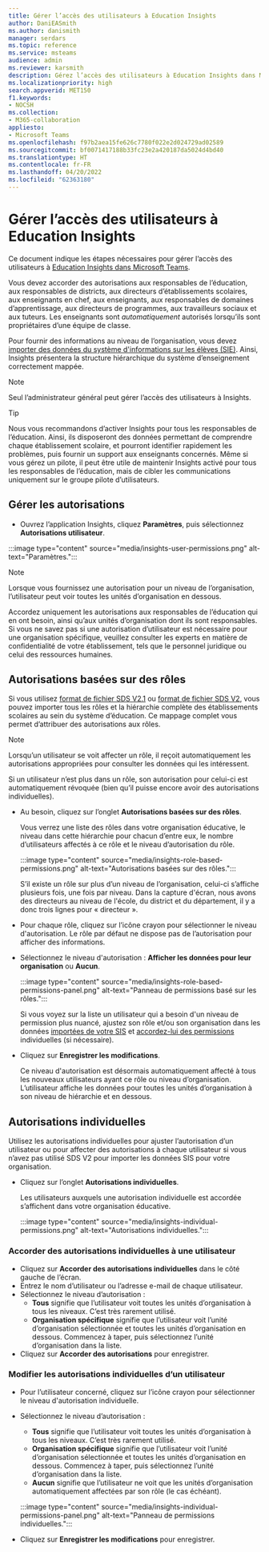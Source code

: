 ```yaml
---
title: Gérer l’accès des utilisateurs à Education Insights
author: DaniEASmith
ms.author: danismith
manager: serdars
ms.topic: reference
ms.service: msteams
audience: admin
ms.reviewer: karsmith
description: Gérez l’accès des utilisateurs à Education Insights dans Microsoft Teams.
ms.localizationpriority: high
search.appverid: MET150
f1.keywords:
- NOCSH
ms.collection:
- M365-collaboration
appliesto:
- Microsoft Teams
ms.openlocfilehash: f97b2aea15fe626c7780f022e2d024729ad02589
ms.sourcegitcommit: bf0071417188b33fc23e2a420187da5024d4bd40
ms.translationtype: HT
ms.contentlocale: fr-FR
ms.lasthandoff: 04/20/2022
ms.locfileid: "62363180"
---
```

# <a name="manage-user-access-to-education-insights"></a>Gérer l’accès des utilisateurs à Education Insights

Ce document indique les étapes nécessaires pour gérer l’accès des utilisateurs à [Education Insights dans Microsoft Teams](class-insights.md).

Vous devez accorder des autorisations aux responsables de l’éducation, aux responsables de districts, aux directeurs d’établissements scolaires, aux enseignants en chef, aux enseignants, aux responsables de domaines d’apprentissage, aux directeurs de programmes, aux travailleurs sociaux et aux tuteurs. Les enseignants sont *automatiquement* autorisés lorsqu’ils sont propriétaires d’une équipe de classe.

Pour fournir des informations au niveau de l’organisation, vous devez [importer des données du système d'informations sur les élèves (SIE)](education-insights-sis-data-sync.md). Ainsi, Insights présentera la structure hiérarchique du système d’enseignement correctement mappée.

> [!NOTE]
> Seul l’administrateur général peut gérer l’accès des utilisateurs à Insights.

> [!TIP]
> Nous vous recommandons d’activer Insights pour tous les responsables de l’éducation. Ainsi, ils disposeront des données permettant de comprendre chaque établissement scolaire, et pourront identifier rapidement les problèmes, puis fournir un support aux enseignants concernés. Même si vous gérez un pilote, il peut être utile de maintenir Insights activé pour tous les responsables de l’éducation, mais de cibler les communications uniquement sur le groupe pilote d’utilisateurs.

## <a name="manange-permissions"></a>Gérer les autorisations

* Ouvrez l’application Insights, cliquez **Paramètres**, puis sélectionnez **Autorisations utilisateur**.

:::image type="content" source="media/insights-user-permissions.png" alt-text="Paramètres.":::

> [!NOTE]
> Lorsque vous fournissez une autorisation pour un niveau de l’organisation, l’utilisateur peut voir toutes les unités d’organisation en dessous.
> 
> Accordez uniquement les autorisations aux responsables de l’éducation qui en ont besoin, ainsi qu’aux unités d’organisation dont ils sont responsables. Si vous ne savez pas si une autorisation d’utilisateur est nécessaire pour une organisation spécifique, veuillez consulter les experts en matière de confidentialité de votre établissement, tels que le personnel juridique ou celui des ressources humaines.

## <a name="role-based-permissions"></a>Autorisations basées sur des rôles

Si vous utilisez [format de fichier SDS V2.1](/schooldatasync/sds-v2.1-csv-file-format) ou [format de fichier SDS V2](/schooldatasync/sds-v2-csv-file-format), vous pouvez importer tous les rôles et la hiérarchie complète des établissements scolaires au sein du système d’éducation. Ce mappage complet vous permet d’attribuer des autorisations aux rôles. 

> [!NOTE]
> Lorsqu’un utilisateur se voit affecter un rôle, il reçoit automatiquement les autorisations appropriées pour consulter les données qui les intéressent.
>
> Si un utilisateur n’est plus dans un rôle, son autorisation pour celui-ci est automatiquement révoquée (bien qu’il puisse encore avoir des autorisations individuelles).


* Au besoin, cliquez sur l’onglet **Autorisations basées sur des rôles**.

  Vous verrez une liste des rôles dans votre organisation éducative, le niveau dans cette hiérarchie pour chacun d’entre eux, le nombre d’utilisateurs affectés à ce rôle et le niveau d’autorisation du rôle. 
  
  :::image type="content" source="media/insights-role-based-permissions.png" alt-text="Autorisations basées sur des rôles.":::
  
  S’il existe un rôle sur plus d’un niveau de l’organisation, celui-ci s’affiche plusieurs fois, une fois par niveau. Dans la capture d'écran, nous avons des directeurs au niveau de l'école, du district et du département, il y a donc trois lignes pour « directeur ».
  
* Pour chaque rôle, cliquez sur l’icône crayon pour sélectionner le niveau d'autorisation. Le rôle par défaut ne dispose pas de l’autorisation pour afficher des informations.
* Sélectionnez le niveau d'autorisation : **Afficher les données pour leur organisation** ou **Aucun**.

  :::image type="content" source="media/insights-role-based-permissions-panel.png" alt-text="Panneau de permissions basé sur les rôles.":::
  
  Si vous voyez sur la liste un utilisateur qui a besoin d'un niveau de permission plus nuancé, ajustez son rôle et/ou son organisation dans les données [importées de votre SIS](education-insights-sis-data-sync.md) et [accordez-lui des permissions](#grant-individual-permission-to-a-user) individuelles (si nécessaire).

* Cliquez sur **Enregistrer les modifications**.

  Ce niveau d'autorisation est désormais automatiquement affecté à tous les nouveaux utilisateurs ayant ce rôle ou niveau d’organisation. L’utilisateur affiche les données pour toutes les unités d’organisation à son niveau de hiérarchie et en dessous.  


## <a name="individual-permissions"></a>Autorisations individuelles

Utilisez les autorisations individuelles pour ajuster l’autorisation d’un utilisateur ou pour affecter des autorisations à chaque utilisateur si vous n’avez pas utilisé SDS V2 pour importer les données SIS pour votre organisation.

* Cliquez sur l’onglet **Autorisations individuelles**.
  
  Les utilisateurs auxquels une autorisation individuelle est accordée s’affichent dans votre organisation éducative. 
  
  :::image type="content" source="media/insights-individual-permissions.png" alt-text="Autorisations individuelles.":::
  
### <a name="grant-individual-permission-to-a-user"></a>Accorder des autorisations individuelles à une utilisateur
* Cliquez sur **Accorder des autorisations individuelles** dans le côté gauche de l’écran.
* Entrez le nom d’utilisateur ou l’adresse e-mail de chaque utilisateur.
* Sélectionnez le niveau d’autorisation :
  * **Tous** signifie que l’utilisateur voit toutes les unités d’organisation à tous les niveaux. C’est très rarement utilisé.
  * **Organisation spécifique** signifie que l’utilisateur voit l’unité d’organisation sélectionnée et toutes les unités d’organisation en dessous. Commencez à taper, puis sélectionnez l’unité d’organisation dans la liste.
* Cliquez sur **Accorder des autorisations** pour enregistrer.

### <a name="change-the-individual-permission-of-a-user"></a>Modifier les autorisations individuelles d’un utilisateur
* Pour l’utilisateur concerné, cliquez sur l’icône crayon pour sélectionner le niveau d'autorisation individuelle.
* Sélectionnez le niveau d’autorisation :
  * **Tous** signifie que l’utilisateur voit toutes les unités d’organisation à tous les niveaux. C’est très rarement utilisé.
  * **Organisation spécifique** signifie que l’utilisateur voit l’unité d’organisation sélectionnée et toutes les unités d’organisation en dessous. Commencez à taper, puis sélectionnez l’unité d’organisation dans la liste.
  * **Aucun** signifie que l’utilisateur ne voit que les unités d’organisation automatiquement affectées par son rôle (le cas échéant).
  
  :::image type="content" source="media/insights-individual-permissions-panel.png" alt-text="Panneau de permissions individuelles.":::

* Cliquez sur **Enregistrer les modifications** pour enregistrer.
